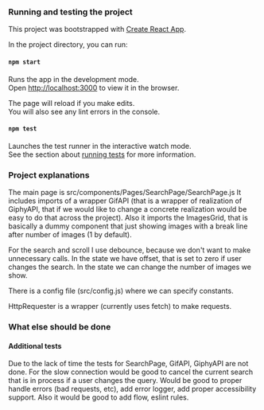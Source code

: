 ### Running and testing the project

This project was bootstrapped with [Create React App](https://github.com/facebook/create-react-app).

In the project directory, you can run:

#### `npm start`

Runs the app in the development mode.<br>
Open [http://localhost:3000](http://localhost:3000) to view it in the browser.

The page will reload if you make edits.<br>
You will also see any lint errors in the console.

#### `npm test`

Launches the test runner in the interactive watch mode.<br>
See the section about [running tests](https://facebook.github.io/create-react-app/docs/running-tests) for more information.

### Project explanations
The main page is src/components/Pages/SearchPage/SearchPage.js
It includes imports of a wrapper GifAPI (that is a wrapper of realization of GiphyAPI, that if we would like to change a
concrete realization would be easy to do that across the project). Also it imports the ImagesGrid,
that is basically a dummy component that just showing images with a break line after number of images (1 by default).

For the search and scroll I use debounce, because we don't want to make unnecessary calls. In the state we have offset, 
that is set to zero if user changes the search. In the state we can change the number of images we show.

There is a config file (src/config.js) where we can specify constants.

HttpRequester is a wrapper (currently uses fetch) to make requests.


### What else should be done
#### Additional tests
Due to the lack of time the tests for SearchPage, GifAPI, GiphyAPI are not done.
For the slow connection would be good to cancel the current search that is in process if a user changes the query.
Would be good to proper handle errors (bad requests, etc), add error logger, add proper accessibility support.
Also it would be good to add flow, eslint rules.
